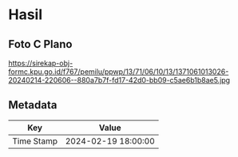 # Hasil

## Foto C Plano

https://sirekap-obj-formc.kpu.go.id/f767/pemilu/ppwp/13/71/06/10/13/1371061013026-20240214-220606--880a7b7f-fd17-42d0-bb09-c5ae6b1b8ae5.jpg


## Metadata

| Key        | Value               |
| ---------- | ------------------- |
| Time Stamp | 2024-02-19 18:00:00 |



